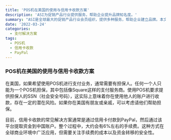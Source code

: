 ```yaml
---
title: 'POS机在美国的使用与信用卡收款方案'
description: 'ASI为促销产品行业提供服务，帮助企业提升品牌知名度。'
summary: "ASI是全球最大的促销产品行业会员组织，提供多种服务，帮助企业建立品牌。本文讲解了POS机在美国使用的注意事项及常见信用卡收款方案。"
date: '2022-03-24'
categories:
  - 支付解决方案
tags:
  - POS机
  - 信用卡收款
  - PayPal
---
```


### POS机在美国的使用与信用卡收款方案

在美国，如果希望使用POS机进行支付业务，通常需要有担保人。任何一个人只能为一个POS机担保，其中包括像Square这样的支付服务商。使用POS机要求提供担保人的SSN（社会安全号码），这实际上意味着你在使用他人的账户进行收款，存在一定的潜在风险。如果你在美国有朋友或亲戚，可以考虑请他们帮助担保。

目前，信用卡收款的常见解决方案通常是通过信用卡付款到PayPal，然后通过该平台提取资金到中国账户。整个过程中，大约会有6%左右的手续费。这种方式在全球商业环境中广泛应用，但需要关注手续费的成本以及资金转移的安全性。